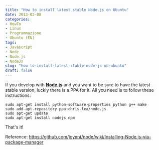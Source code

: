 ```yaml
---
title: "How to install latest stable Node.js on Ubuntu"
date: 2013-02-08
categories: 
- HowTo
- Linux
- Programmazione
- Ubuntu (EN)
tags: 
- Javascript
- Node
- Node.js
- NodeJs
slug: "how-to-install-latest-stable-node-js-on-ubuntu"
draft: false
---
```


If you develop with [**Node.js**](http://nodejs.org) and you want to be
sure to have the latest stable version, luckly there is a PPA for it.
All you need is to follow these instructions:

```shell
sudo apt-get install python-software-properties python g++ make
sudo add-apt-repository ppa:chris-lea/node.js
sudo apt-get update 
sudo apt-get install nodejs npm
```

That's it!

Reference: <https://github.com/joyent/node/wiki/Installing-Node.js-via-package-manager>

